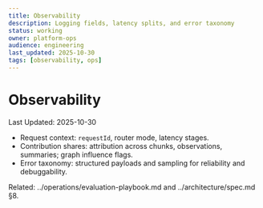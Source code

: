 ```yaml
---
title: Observability
description: Logging fields, latency splits, and error taxonomy
status: working
owner: platform-ops
audience: engineering
last_updated: 2025-10-30
tags: [observability, ops]
---
```


# Observability

Last Updated: 2025-10-30

- Request context: `requestId`, router mode, latency stages.
- Contribution shares: attribution across chunks, observations, summaries; graph influence flags.
- Error taxonomy: structured payloads and sampling for reliability and debuggability.

Related: ../operations/evaluation-playbook.md and ../architecture/spec.md §8.
